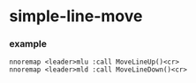 # simple-line-move

### example

```
nnoremap <leader>mlu :call MoveLineUp()<cr>
nnoremap <leader>mld :call MoveLineDown()<cr>
```
